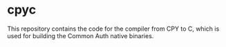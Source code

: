 # cpyc
This repository contains the code for the compiler from CPY to C, which is used for building the Common Auth native binaries.

